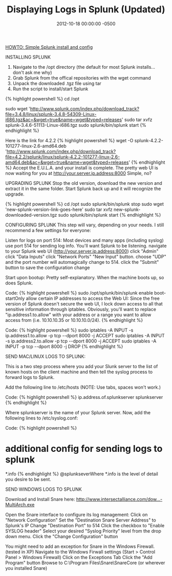 ﻿---
layout: post
title:  Displaying Logs in Splunk (Updated)
date:   2012-10-18 00:00:00 -0500
categories: IT
---






<a href="http://ubuntuforums.org/showthread.php?t=900745">HOWTO: Simple Splunk install and config</a>

INSTALLING SPLUNK

1) Navigate to the /opt directory (the default for most Splunk installs... don't ask me why)
2) Grab Splunk from the offical repositories with the wget command
3) Unpack the downloaded .tgz file using tar
4) Run the script to install/start Splunk

{% highlight powershell %}
cd /opt

sudo wget 'http://www.splunk.com/index.php/download_track?file=3.4.8/linux/splunk-3.4.8-54309-Linux-i686.tgz&ac=&wget=true&name=wget&typed=releases'
sudo tar xvfz splunk-3.4.6-51113-Linux-i686.tgz
sudo splunk/bin/splunk start
{% endhighlight %}

Here is the link for 4.2.2
{% highlight powershell %}
wget -O splunk-4.2.2-101277-linux-2.6-amd64.deb 'http://www.splunk.com/index.php/download_track?file=4.2.2/splunk/linux/splunk-4.2.2-101277-linux-2.6-amd64.deb&ac=&wget=true&name=wget&typed=releases'
{% endhighlight %}
Accept the E.U.L.A. and your install is complete. The pretty web UI is now waiting for you at http://your.server.ip.address:8000 Simple, no?



UPGRADING SPLUNK
Stop the old version, download the new version and extract it in the same folder. Start Splunk back up and it will recognize the upgrade.

{% highlight powershell %}
cd /opt
sudo splunk/bin/splunk stop
sudo wget 'new-splunk-version-link-goes-here'
sudo tar xvfz new-splunk-downloaded-version.tgz
sudo splunk/bin/splunk start
{% endhighlight %}

CONFIGURING SPLUNK
This step will vary, depending on your needs. I still recommend a few settings for everyone:

Listen for logs on port 514:
Most devices and many apps (including syslog) use port 514 for sending log info. You'll want Splunk to be listening.
navigate to your Splunk web UI (http://your.server.ip.address:8000)
click "Admin"
click "Data Inputs"
click "Network Ports"
"New Input" button.
choose "UDP" and the port number will automagically change to 514.
click the "Submit" button to save the configuration change

Start upon bootup:
Pretty self-explanatory. When the machine boots up, so does Splunk.

Code:
{% highlight powershell %}
sudo /opt/splunk/bin/splunk enable boot-startOnly allow certain IP addresses to access the Web UI:
Since the free version of Splunk doesn't secure the web UI, I lock down access to all that sensitive information through iptables. Obviously, you'll want to replace "ip.address1.to.allow" with your address or a range you want to allow access from (i.e. 10.10.10.35 or 10.10.10.0/24).
{% endhighlight %}

Code:
{% highlight powershell %}
sudo iptables -A INPUT -s ip.address1.to.allow -p tcp --dport 8000 -j ACCEPT
sudo iptables -A INPUT -s ip.address2.to.allow -p tcp --dport 8000 -j ACCEPT
sudo iptables -A INPUT -p tcp --dport 8000 -j DROP
{% endhighlight %}

SEND MAC/LINUX LOGS TO SPLUNK:

This is a two step process where you add your Slunk server to the list of known hosts on the client machine and then tell the syslog process to forward logs to Splunk.

Add the following line to /etc/hosts (NOTE: Use tabs, spaces won't work.)


Code:
{% highlight powershell %}
ip.address.of.splunkserver			 splunkserver
{% endhighlight %}

Where splunkserver is the name of your Splunk server. Now, add the following lines to /etc/syslog.conf:


Code:
{% highlight powershell %}
# additional config for sending logs to splunk
*.info
{% endhighlight %}
@splunkseverWhere *.info is the level of detail you desire to be sent.


SEND WINDOWS LOGS TO SPLUNK

Download and Install Snare here: <a href="http://www.intersectalliance.com/download.html?link=http://prdownloads.sourceforge.net/snare/SnareSetup-3.1.2-MultiArch.exe">http://www.intersectalliance.com/dow...-MultiArch.exe</a>

Open the Snare interface to configure its log management:
Click on "Network Configuration"
Set the "Destination Snare Server Address" to Splunk's IP
Change "Destination Port" to 514
Click the checkbox to "Enable SYSLOG header"
Select your desired "Syslog Priority" level from the drop down menu.
Click the "Change Configuration" button

You might need to add an exception for Snare in the Windows Firewall. (tested in XP)
Navigate to the Windows Firwall settings (Start > Control Panel > Windows Firewall)
Click on the Exceptions Tab
Click the "Add Program" button
Browse to C:\Program Files\Snare\SnareCore (or wherever you installed Snare)


